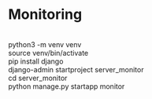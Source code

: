 # Monitoring
<br>
python3 -m venv venv
<br>
source venv/bin/activate
<br>
pip install django
<br>
django-admin startproject server_monitor
<br>
cd server_monitor
<br>
python manage.py startapp monitor
<br>
